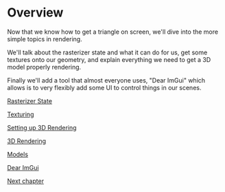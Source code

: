 # Overview

Now that we know how to get a triangle on screen, we'll dive into the more simple topics in rendering.

We'll talk about the rasterizer state and what it can do for us, get some textures onto our geometry, and explain everything we need to get a 3D model properly rendering.

Finally we'll add a tool that almost everyone uses, "Dear ImGui" which allows is to very flexibly add some UI to control things in our scenes.

[Rasterizer State](1-3-1-rasterizer-state.md)

[Texturing](1-3-2-texturing.md)

[Setting up 3D Rendering](1-3-3-setting-up-3d-rendering.md)

[3D Rendering](1-3-4-3d-rendering.md)

[Models](1-3-5-models.md)

[Dear ImGui](1-3-6-dear-imgui.md)

[Next chapter](./1-3-2-texturing.md)
